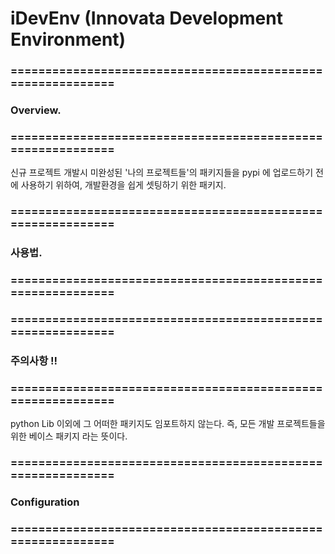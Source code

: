 
# iDevEnv (Innovata Development Environment)

### ============================================================
### Overview.
### ============================================================

신규 프로젝트 개발시 미완성된 '나의 프로젝트들'의 패키지들을
pypi 에 업로드하기 전에 사용하기 위하여,
개발환경을 쉽게 셋팅하기 위한 패키지.

### ============================================================
### 사용법.
### ============================================================


### ============================================================
### 주의사항 !!
### ============================================================

python Lib 이외에 그 어떠한 패키지도 임포트하지 않는다.
즉, 모든 개발 프로젝트들을 위한 베이스 패키지 라는 뜻이다.

### ============================================================
### Configuration
### ============================================================
